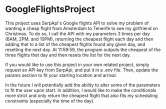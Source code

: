 # GoogleFlightsProject
This project uses SerpApi's Google flights API to solve my problem of wanting a cheap flight from Amsterdam to Tenerife to see my girlfriend on Christmas. To do so, I call the API with my parameters 3 times per day (6AM, 2PM, and 10PM), returning the cheapest flight each day and then adding that to a list of the cheapest flights found any given day, and resetting the next day. At 11:59:59, the program outputs the cheapest of the three flights that day and then resets the list for the next day. 

If you would like to use this project in your own related project, simply request an API key from SerpApi, and put it in a .env file. Then, update the params section to fit your starting location and arrival. 

In the future I will potentially add the ability to alter some of the parameters to fit the user upon start. In addition, I would like to make the conditionals more strict and only return the cheapest flight that also fits my scheduling constraints (especially the time of the day).
